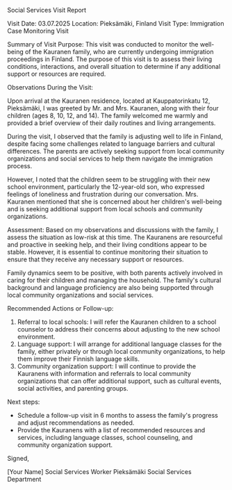 Social Services Visit Report

Visit Date: 03.07.2025
Location: Pieksämäki, Finland
Visit Type: Immigration Case Monitoring Visit

Summary of Visit Purpose:
This visit was conducted to monitor the well-being of the Kauranen family, who are currently undergoing immigration proceedings in Finland. The purpose of this visit is to assess their living conditions, interactions, and overall situation to determine if any additional support or resources are required.

Observations During the Visit:

Upon arrival at the Kauranen residence, located at Kauppatorinkatu 12, Pieksämäki, I was greeted by Mr. and Mrs. Kauranen, along with their four children (ages 8, 10, 12, and 14). The family welcomed me warmly and provided a brief overview of their daily routines and living arrangements.

During the visit, I observed that the family is adjusting well to life in Finland, despite facing some challenges related to language barriers and cultural differences. The parents are actively seeking support from local community organizations and social services to help them navigate the immigration process.

However, I noted that the children seem to be struggling with their new school environment, particularly the 12-year-old son, who expressed feelings of loneliness and frustration during our conversation. Mrs. Kauranen mentioned that she is concerned about her children's well-being and is seeking additional support from local schools and community organizations.

Assessment:
Based on my observations and discussions with the family, I assess the situation as low-risk at this time. The Kauranens are resourceful and proactive in seeking help, and their living conditions appear to be stable. However, it is essential to continue monitoring their situation to ensure that they receive any necessary support or resources.

Family dynamics seem to be positive, with both parents actively involved in caring for their children and managing the household. The family's cultural background and language proficiency are also being supported through local community organizations and social services.

Recommended Actions or Follow-up:

1. Referral to local schools: I will refer the Kauranen children to a school counselor to address their concerns about adjusting to the new school environment.
2. Language support: I will arrange for additional language classes for the family, either privately or through local community organizations, to help them improve their Finnish language skills.
3. Community organization support: I will continue to provide the Kauranens with information and referrals to local community organizations that can offer additional support, such as cultural events, social activities, and parenting groups.

Next steps:

* Schedule a follow-up visit in 6 months to assess the family's progress and adjust recommendations as needed.
* Provide the Kauranens with a list of recommended resources and services, including language classes, school counseling, and community organization support.

Signed,

[Your Name]
Social Services Worker
Pieksämäki Social Services Department